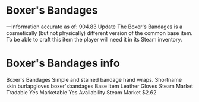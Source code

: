 # Boxer's Bandages

—Information accurate as of: 904.83 Update
The Boxer's Bandages is a cosmetically (but not physically) different version of the common base item. To be able to craft this item the player will need it in its Steam inventory.
# Boxer's Bandages info

Boxer's Bandages
Simple and stained bandage hand wraps.
Shortname
skin.burlapgloves.boxer'sbandages
Base Item
Leather Gloves
Steam Market
Tradable
Yes
Marketable
Yes
Availability
Steam Market
$2.62
